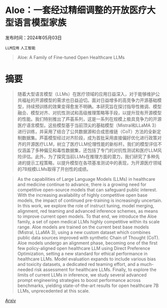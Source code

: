 # Aloe：一套经过精细调整的开放医疗大型语言模型家族

发布时间：2024年05月03日

`LLM应用` `人工智能`

> Aloe: A Family of Fine-tuned Open Healthcare LLMs

# 摘要

> 随着大型语言模型（LLMs）在医疗领域的应用日益深入，对于能够维护公共福祉的开源模型的需求也日益迫切。面对日益增多的高竞争力开源基础模型，持续预训练的效果变得愈发不明确。本研究旨在探讨指导性微调、模型融合、模型对齐、对抗性测试和高级推理策略等手段，以提升现有开源模型的性能。我们特别推出了芦荟系列，这是一系列在规模上极具竞争力的开源医疗语言模型。这些模型基于当前顶尖的基础模型（Mistral和LLaMA 3）进行训练，并采用了结合了公共数据源和合成思维链（CoT）方法的全新定制数据集。芦荟模型经过对齐阶段，成为首批采用直接偏好优化进行政策对齐的开源医疗LLM，树立了医疗LLM伦理性能的新标杆。我们的模型评估不仅涵盖了多种偏见和毒性数据集，还包括了专门的对抗性测试和医疗LLM风险评估。此外，为了探究当前LLMs在推理方面的潜力，我们研究了多种先进的提示工程策略，以提升模型在各项基准测试中的表现，为开源医疗领域的7B规模LLMs取得了开创性的成绩。

> As the capabilities of Large Language Models (LLMs) in healthcare and medicine continue to advance, there is a growing need for competitive open-source models that can safeguard public interest. With the increasing availability of highly competitive open base models, the impact of continued pre-training is increasingly uncertain. In this work, we explore the role of instruct tuning, model merging, alignment, red teaming and advanced inference schemes, as means to improve current open models. To that end, we introduce the Aloe family, a set of open medical LLMs highly competitive within its scale range. Aloe models are trained on the current best base models (Mistral, LLaMA 3), using a new custom dataset which combines public data sources improved with synthetic Chain of Thought (CoT). Aloe models undergo an alignment phase, becoming one of the first few policy-aligned open healthcare LLM using Direct Preference Optimization, setting a new standard for ethical performance in healthcare LLMs. Model evaluation expands to include various bias and toxicity datasets, a dedicated red teaming effort, and a much-needed risk assessment for healthcare LLMs. Finally, to explore the limits of current LLMs in inference, we study several advanced prompt engineering strategies to boost performance across benchmarks, yielding state-of-the-art results for open healthcare 7B LLMs, unprecedented at this scale.

[Arxiv](https://arxiv.org/abs/2405.01886)
